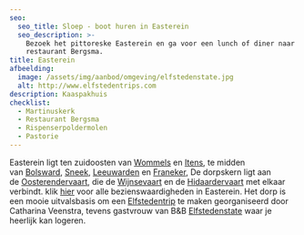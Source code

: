 ```yaml
---
seo:
  seo_title: Sloep - boot huren in Easterein
  seo_description: >-
    Bezoek het pittoreske Easterein en ga voor een lunch of diner naar
    restaurant Bergsma.
title: Easterein
afbeelding:
  image: /assets/img/aanbod/omgeving/elfstedenstate.jpg
  alt: http://www.elfstedentrips.com
description: Kaaspakhuis
checklist:
  - Martinuskerk
  - Restaurant Bergsma
  - Rispenserpoldermolen
  - Pastorie
---
```


Easterein ligt ten zuidoosten van&nbsp;<a target="_blank" rel="noopener" href="https://nl.wikipedia.org/wiki/Wommels">Wommels</a>&nbsp;en&nbsp;<a target="_blank" rel="noopener" href="https://nl.wikipedia.org/wiki/Itens">Itens</a>, te midden van&nbsp;<a target="_blank" rel="noopener" href="https://nl.wikipedia.org/wiki/Bolsward">Bolsward</a>,&nbsp;<a target="_blank" rel="noopener" href="https://nl.wikipedia.org/wiki/Sneek_(stad)">Sneek</a>,&nbsp;<a target="_blank" rel="noopener" href="https://nl.wikipedia.org/wiki/Leeuwarden_(stad)">Leeuwarden</a>&nbsp;en&nbsp;<a target="_blank" rel="noopener" href="https://nl.wikipedia.org/wiki/Franeker">Franeker</a>, De dorpskern ligt aan de&nbsp;<a target="_blank" rel="noopener" href="https://nl.wikipedia.org/w/index.php?title=Oosterendervaart&amp;action=edit&amp;redlink=1">Oosterendervaart</a>, die de&nbsp;<a target="_blank" rel="noopener" href="https://nl.wikipedia.org/w/index.php?title=Wijnsevaart&amp;action=edit&amp;redlink=1">Wijnsevaart</a>&nbsp;en de&nbsp;<a target="_blank" rel="noopener" href="https://nl.wikipedia.org/w/index.php?title=Hidaardervaart&amp;action=edit&amp;redlink=1">Hidaardervaart</a>&nbsp;met elkaar verbindt. klik [hier](https://nl.wikipedia.org/wiki/Lijst_van_rijksmonumenten_in_Oosterend_&#40;S%C3%BAdwest-Frysl%C3%A2n&#41;) voor alle bezienswaardigheden in Easterein. Het dorp is een mooie uitvalsbasis om een <a target="_blank" rel="noopener" href="http://www.elfstedentrips.com">Elfstedentrip</a> te maken georganiseerd door Catharina Veenstra, tevens gastvrouw van B&B&nbsp;<a target="_blank" rel="noopener" href="https://elfstedenstate.nl">Elfstedenstate</a>&nbsp;waar je heerlijk kan logeren.
